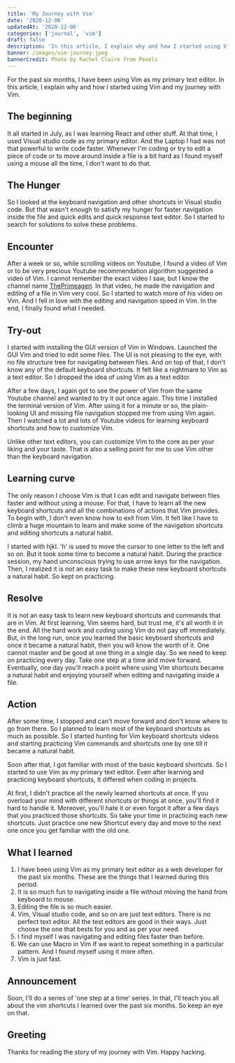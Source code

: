 ```yaml
---
title: 'My Journey with Vim'
date: '2020-12-06'
updatedAt: '2020-12-06'
categories: ['journal', 'vim']
draft: false
description: 'In this article, I explain why and how I started using Vim and my journey with Vim.'
banner: /images/vim-journey.jpeg
bannerCredit: Photo by Rachel Claire from Pexels
---
```


For the past six months, I have been using Vim as my primary text editor. In this article, I explain why and how I started using Vim and my journey with Vim.

## The beginning

It all started in July, as I was learning React and other stuff. At that time, I used Visual studio code as my primary editor. And the Laptop I had was not that powerful to write code faster. Whenever I'm coding or try to edit a piece of code or to move around inside a file is a bit hard as I found myself using a mouse all the time, I don't want to do that.

## The Hunger

So I looked at the keyboard navigation and other shortcuts in Visual studio code. But that wasn't enough to satisfy my hunger for faster navigation inside the file and quick edits and quick response text editor. So I started to search for solutions to solve these problems.

## Encounter

After a week or so, while scrolling videos on Youtube, I found a video of Vim or to be very precious Youtube recommendation algorithm suggested a video of Vim. I cannot remember the exact video I saw, but I know the channel name [ThePrimeagen](https://www.youtube.com/channel/UC8ENHE5xdFSwx71u3fDH5Xw). In that video, he made the navigation and editing of a file in Vim very cool. So I started to watch more of his video on Vim. And I fell in love with the editing and navigation speed in Vim. In the end, I finally found what I needed.

## Try-out

I started with installing the GUI version of Vim in Windows. Launched the GUI Vim and tried to edit some files. The UI is not pleasing to the eye, with no file structure tree for navigating between files. And on top of that, I don't know any of the default keyboard shortcuts. It felt like a nightmare to Vim as a text editor. So I dropped the idea of using Vim as a text editor.

After a few days, I again got to see the power of Vim from the same Youtube channel and wanted to try it out once again. This time I installed the terminal version of Vim. After using it for a minute or so, the plain-looking UI and missing file navigation stopped me from using Vim again. Then I watched a lot and lots of Youtube videos for learning keyboard shortcuts and how to customize Vim.

Unlike other text editors, you can customize Vim to the core as per your liking and your taste. That is also a selling point for me to use Vim other than the keyboard navigation.

## Learning curve

The only reason I choose Vim is that I can edit and navigate between files faster and without using a mouse. For that, I have to learn all the new keyboard shortcuts and all the combinations of actions that Vim provides. To begin with, I don't even know how to exit from Vim. It felt like I have to climb a huge mountain to learn and make some of the navigation shortcuts and editing shortcuts a natural habit.

I started with hjkl. 'h' is used to move the cursor to one letter to the left and so on. But it took some time to become a natural habit. During the practice session, my hand unconscious trying to use arrow keys for the navigation. Then, I realized it is not an easy task to make these new keyboard shortcuts a natural habit. So kept on practicing.

## Resolve

It is not an easy task to learn new keyboard shortcuts and commands that are in Vim. At first learning, Vim seems hard, but trust me, it's all worth it in the end. All the hard work and coding using Vim do not pay off immediately. But, in the long run, once you learned the basic keyboard shortcuts and once it became a natural habit, then you will know the worth of it. One cannot master and be good at one thing in a single day. So we need to keep on practicing every day. Take one step at a time and move forward. Eventually, one day you'll reach a point where using Vim shortcuts became a natural habit and enjoying yourself when editing and navigating inside a file.

## Action

After some time, I stopped and can't move forward and don't know where to go from there. So I planned to learn most of the keyboard shortcuts as much as possible. So I started hunting for Vim keyboard shortcuts videos and starting practicing Vim commands and shortcuts one by one till it became a natural habit.

Soon after that, I got familiar with most of the basic keyboard shortcuts. So I started to use Vim as my primary text editor. Even after learning and practicing keyboard shortcuts, It differed when coding in projects.

At first, I didn't practice all the newly learned shortcuts at once. If you overload your mind with different shortcuts or things at once, you'll find it hard to handle it. Moreover, you'll hate it or even forgot it after a few days that you practiced those shortcuts. So take your time in practicing each new shortcuts. Just practice one new Shortcut every day and move to the next one once you get familiar with the old one.

## What I learned

1. I have been using Vim as my primary text editor as a web developer for the past six months. These are the things that I learned during this period.
2. It is so much fun to navigating inside a file without moving the hand from keyboard to mouse.
3. Editing the file is so much easier.
4. Vim, Visual studio code, and so on are just text editors. There is no perfect text editor. All the text editors are good in their ways. Just choose the one that bests for you and as per your need.
5. I find myself I was navigating and editing files faster than before.
6. We can use Macro in Vim If we want to repeat something in a particular pattern. And I found myself using it more often.
7. Vim is just fast.

## Announcement

Soon, I'll do a series of 'one step at a time' series. In that, I'll teach you all about the vim shortcuts I learned over the past six months. So keep an eye on that.

## Greeting

Thanks for reading the story of my journey with Vim.
Happy hacking.
